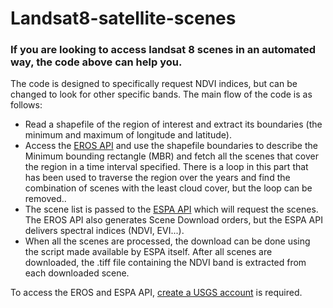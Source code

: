 # Landsat8-satellite-scenes
### If you are looking to access landsat 8 scenes in an automated way, the code above can help you.

The code is designed to specifically request NDVI indices, but can be changed to look for other specific bands. The main flow of the code is as follows:
* Read a shapefile of the region of interest and extract its boundaries (the minimum and maximum of longitude and latitude).
* Access the [EROS API](https://m2m.cr.usgs.gov/) and use the shapefile boundaries to describe the Minimum bounding rectangle (MBR) and fetch all the scenes that cover the region in a time interval specified. There is a loop in this part that has been used to traverse the region over the years and find the combination of scenes with the least cloud cover, but the loop can be removed..
* The scene list is passed to the [ESPA API](https://espa.cr.usgs.gov/) which will request the scenes. The EROS API also generates Scene Download orders, but the ESPA API delivers spectral indices (NDVI, EVI...).
* When all the scenes are processed, the download can be done using the script made available by ESPA itself. After all scenes are downloaded, the .tiff file containing the NDVI band is extracted from each downloaded scene.

To access the EROS and ESPA API, [create a USGS account](https://ers.cr.usgs.gov/register) is required.
